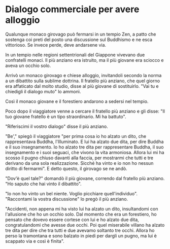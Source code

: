 # Dialogo commerciale per avere alloggio

Qualunque monaco girovago può fermarsi in un tempio Zen, a patto che sostenga coi preti del posto una discussione sul Buddhismo e ne esca vittorioso. Se invece perde, deve andarsene via.

In un tempio nelle regioni settentrionali del Giappone vivevano due confratelli monaci. Il più anziano era istruito, ma il più giovane era sciocco e aveva un occhio solo.

Arrivò un monaco girovago e chiese alloggio, invitandoli secondo la norma a un dibattito sulla sublime dottrina. Il fratello più anziano, che quel giorno era affaticato dal molto studio, disse al più giovane di sostituirlo. "Vai tu e chiedigli il dialogo muto" lo ammonì.

Così il monaco giovane e il forestiero andarono a sedersi nel tempio.

Poco dopo il viaggiatore venne a cercare il fratello più anziano e gli disse: "Il tuo giovane fratello è un tipo straordinario. Mi ha battuto".

"Riferiscimi il vostro dialogo" disse il più anziano.

"Be'," spiegò il viaggiatore "per prima cosa io ho alzato un dito, che rappresentava Buddha, l'Illuminato. E lui ha alzato due dita, per dire Buddha e il suo insegnamento. Io ho alzato tre dita per rappresentare Buddha, il suo insegnamento e i suoi seguaci, che vivono la vita armoniosa. Allora lui mi ha scosso il pugno chiuso davanti alla faccia, per mostrarmi che tutti e tre derivano da una sola realizzazione. Sicché ha vinto e io non ho nessun diritto di fermarmi". E detto questo, il girovago se ne andò.

"Dov'è quel tale?" domandò il più giovane, correndo dal fratello più anziano. "Ho saputo che hai vinto il dibattito".

"Io non ho vinto un bel niente. Voglio picchiare quell'individuo". "Raccontami la vostra discussione" lo pregò il più anziano.

"Accidenti, non appena mi ha visto lui ha alzato un dito, insultandomi con l'allusione che ho un occhio solo. Dal momento che era un forestiero, ho pensato che dovevo essere cortese con lui e ho alzato due dita, congratulandomi che avesse due occhi. Poi quel miserabile villano ha alzato tre dita per dire che tra tutti e due avevamo soltanto tre occhi. Allora ho perso la tramontana e sono balzato in piedi per dargli un pugno, ma lui è scappato via e così è finita".